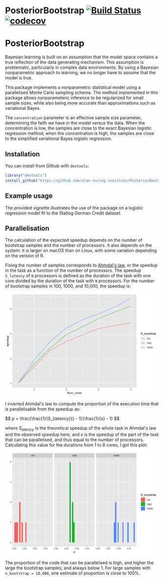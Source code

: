 PosteriorBootstrap
[![Build Status](https://travis-ci.com/alan-turing-institute/PosteriorBootstrap.svg?branch=master)](https://travis-ci.com/alan-turing-institute/PosteriorBootstrap)
[![codecov](https://codecov.io/gh/alan-turing-institute/PosteriorBootstrap/branch/master/graph/badge.svg)](https://codecov.io/gh/alan-turing-institute/PosteriorBootstrap)
==================

# PosteriorBootstrap

Bayesian learning is built on an assumption that the model space contains a true
reflection of the data generating mechanism. This assumption is problematic,
particularly in complex data environments. By using a Bayesian nonparametric
approach to learning, we no longer have to assume that the model is true.

This package implements a nonparametric statistical model using a parallelised
Monte Carlo sampling scheme. The method implemented in this package allows
nonparameteric inference to be regularized for small sample sizes, while also
being more accurate than approximations such as variational Bayes.

The `concentration` parameter is an effective sample size parameter, determining
the faith we have in the model versus the data. When the concentration is low,
the samples are close to the exact Bayesian logistic regression method; when the
concentration is high, the samples are close to the simplified variational Bayes
logistic regression.

## Installation

You can install from Github with `devtools`:

```r
library("devtools")
install_github("https://github.com/alan-turing-institute/PosteriorBootstrap/")
```

## Example usage

The provided vignette illustrates the use of the package on a logistic
regression model fit to the Statlog German Credit dataset.

## Parallelisation

The calculation of the expected speedup depends on the number of bootstrap
samples and the number of processors. It also depends on the system: it is
larger on macOS than on Linux, with some variation depending on the version of
R.

Fixing the number of samples corresponds to [Ahmdal's
law](https://en.wikipedia.org/wiki/Ahmdal's_Law), or the speedup in the task as
a function of the number of processors. The speedup `S_latency` of `N` processors is defined as
the duration of the task with one core divided by the duration of the task with
`N` processors. For the number of bootstrap samples in
100, 1000, and 10,000, the speedup is:

![Parallelisation speedup](Speedup.png)

I inverted Ahmdal's law to compute the proportion of the execution time that is
parallelisable from the speedup as:

$$ p = \frac{\frac{1}{S_{latency}}} - 1}{\frac{1}{s} - 1} $$

where $S_{latency}$ is the theoretical speedup of the whole task in Ahmdal's law
and the observed speedup here, and $s$ is the speedup of the part of the task
that can be parallelised, and thus equal to the number of
processors. Calculating this value for the durations from 1 to 8 cores, I got
this plot:

![Parallelisation proportion](Proportion.png)

The proportion of the code that can be parallelised is high, and higher the
large the bootstrap samples, and always below 1. For large samples with
`n_bootstrap = 10,000`, one estimate of proportion is close to 100%.


